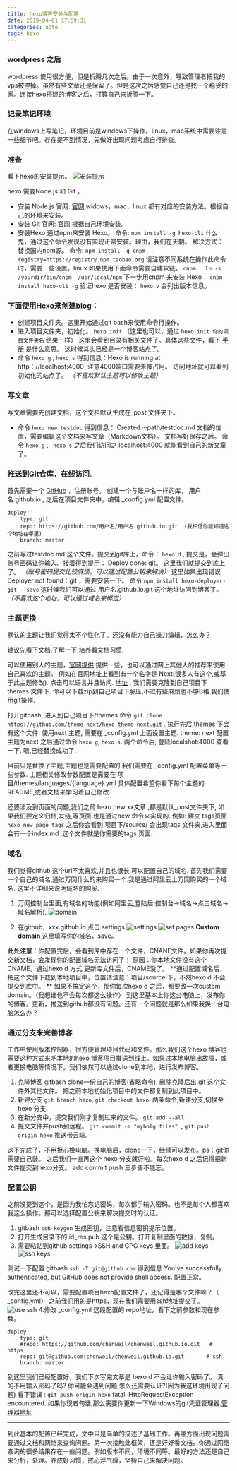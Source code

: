 ```yaml
---
title: hexo博客安装与配置
date: 2019-04-01 17:59:31
categories: note
tags: hexo
---
```


### wordpress 之后

wordpress 使用很方便，但是折腾几次之后。由于一次意外，导致管理者把我的vps被停掉。虽然有些文章还是保留了。但是这次之后感觉自己还是找一个稳妥的家。连接hexo搭建的博客之后，打算自己来折腾一下。


### 记录笔记环境
在windows上写笔记，环境目前是windows下操作。linux，mac系统中需要注意一些细节吧。存在提不到情况，先做好出现问题考虑自行排查。



### 准备

看下hexo的安装提示。
![安装提示](http://t1.aixinxi.net/o_1d7c68cm911cu1p74qfa133ikh2a.jpg-w.jpg "前提")

hexo 需要Node.js 和 Git 。
* 安装 Node.js
 官网:  [官网](https://nodejs.org/en/download/)
 widows，mac，linux 都有对应的安装方法。根据自己的环境来安装。
* 安装 Git
  官网:  [官网](https://git-scm.com/downloads/)
  根据自己环境安装。
* 安装Hexo
  通过npm来安装 Hexo。
  命令:  `npm install -g hexo-cli`
  什么鬼，通过这个命令发现没有实现正常安装。理由，我们在天朝。
  解决方式： 替换国内npm源。
 命令:   `npm install -g cnpm --registry=https://registry.npm.taobao.org`
 请注意不同系统在操作此命令时，需要一些设置。linux 如果使用下面命令需要自建软链。  `cnpm   ln -s /yourdir/bin/cnpm  /usr/local/npm`
 下一步用cnpm 来安装 Hexo： `cnpm install hexo-cli -g`
 验证hexo 是否安装： `hexo v`  会列出版本信息。



### 下面使用Hexo来创建blog：
* 创建项目文件夹。这里开始通过git bash来使用命令行操作。
* 进入项目文件夹，初始化。 `hexo init` （这里也可以，通过 `hexo init 你的项目文件夹名` 结果一样）
这里会看到目录有相关文件了。具体这些文件，看下 [手册](https://hexo.io/zh-cn/docs/setup) 是什么意思。
这时候其实已经是一个博客站点了。
* 命令 `hexo g`  , `hexo s`  得到信息：Hexo is running at http：//lcoalhost:4000` 注意4000端口需要未被占用。 访问地址就可以看到初始化的站点了。 *（不喜欢默认主题可以修改主题）*


### 写文章
写文章需要先创建文档，这个文档默认生成在_post 文件夹下。
* 命令 `hexo new testdoc`  得到信息：  Created:···path/testdoc.md   文档的位置，需要编辑这个文档来写文章（Markdown文档）。
文档写好保存之后。
命令 `hexo g`  , ` hexo s`  之后我们访问之 localhost:4000 就能看到自己的新文章了。


### 推送到Git仓库，在线访问。
首先需要一个 [GitHub](https://github.com/) ，注册账号。
创建一个与账户名一样的库， 用户名.github.io , 之后在项目文件夹中，编辑 _config.yml 配置文件。

```
deploy:
    type: git
    repo: https://github.com/用户名/用户名.github.io.git  (我相信你能知道这个地址在哪里)
    branch: master
```
之前写过testdoc.md  这个文件。提交到git库上，命令： `hexo d` , 提交是，会弹出账号密码让你输入。接着得到提示： Deploy done: git。 这里我们就提交到库上了。   *（账号密码提交比较麻烦，可以通过配置公钥来解决）*
这里如果出现错误 Deployer not found：git  ，需要安装一下。 命令  `npm install hexo-deployer-git --save`
这时候我们可以通过 用户名.github.io.git 这个地址访问到博客了。*（不喜欢这个地址，可以通过域名来绑定）*



### 主题更换
默认的主题让我们觉得太不个性化了。还没有能力自己操刀编辑，怎么办？

建议先看下[文档](https://hexo.io/zh-cn/docs/themes).了解一下,培养看文档习惯.

可以使用别人的主题，[官网提供](https://hexo.io/themes/) 提供一些，也可以通过网上其他人的推荐来使用自己喜欢的主题。
例如在官网地址上看到有一个名字是 Next(很多人有这个,或基于此主题修改). 点击可以语言并且访问.
[地址](https://github.com/theme-next/hexo-theme-next) , 我们需要克隆到自己项目下 themes 文件下. 你可以下载zip到自己项目下解压,不过有些麻烦也不够B格.我们使用git操作.

  打开gitbash, 进入到自己项目下/themes
  命令 `git clone https://github.com/theme-next/hexo-theme-next.git` . 执行完后,themes 下会有这个文件. 
  使用next 主题, 需要在 _config.yml 上面设置主题.
  theme: next     配置主题为next
  之后通过命令 `hexo g`, `hexo s`. 两个命令后, 登陆localshot:4000 查看一下. 嗯,已经替换成功了.

目前只是替换了主题,主题也是需要配置的,我们需要在  _config.yml 配置菜单等一些参数. 主题相关修改参数配置是需要在 项目/themes/languages/{language}.yml
具体配置希望你看下每个主题的README,或者文档来学习着自己修改.

还要涉及到页面的问题,我们之前 hexo new xx文章 ,都是默认_post文件夹下, 如果我们要定义归档,友链,等页面.也是通过new 命令来实现的.  例如: 建立 tags页面      `hexo new page tags` 
之后你会看到 项目下/source/ 会出现tags 文件夹,进入里面会有一个index.md .这个文件就是你需要的tags 页面.


### 域名
我们觉得github 这个url不太喜欢,并且也很长.可以配置自己的域名.
首先我们需要一个自己的域名,通过万网什么的来购买一个.我是通过阿里云上万网购买的一个域名.
这里不详细来说明域名的购买.

1. 万网控制台里面,有域名的功能(例如阿里云,登陆后,控制台->域名->点击域名->域名解析).
![domain](http://t1.aixinxi.net/o_1d7gmnnf81q5sl9n159g1osikh2a.png-w.jpg "域名解析")

2. 在github，xxx.github.io  点击 settings
![settings](http://t1.aixinxi.net/o_1d7gn0s4a4bb1lau1qal8731m3ka.jpg-w.jpg "settings")
![set pages](http://t1.aixinxi.net/o_1d7gmqciljvsnfo10eb8hpinla.png-w.jpg "custom domain")
**Custom domain** 这里填写你的域名，save。

**此处注意**：你配置完后，会看到库中存在一个文件，CNANE文件。如果你再次提交新文档，会发现你的配置域名无法访问了！
原因：你本地文件没有这个CNAME，通过hexo d 方式 更新库文件后，CNAME没了。
**通过配置域名后，把这个文件下载到本地项目中，位置请注意：项目/source 下。不然hexo d 不会提交到库中。
**
如果不搞定这个，那你每次hexo d 之后，都要改一次custom domain。（我想谁也不会每次都这么操作）
到这里基本上你这台电脑上，发布你的博客。更新，推送到github都没有问题。还有一个问题就是那么如果我换一台电脑怎么办？



### 通过分支来完善博客
工作中使用版本控制器，很方便管理项目代码和文件。那么我们这个hexo 博客也需要这种方式来吧本地的hexo 博客项目推送到线上。如果过本地电脑出故障，或者更换电脑等情况下。我们依然可以通过clone到本地，进行发布博客。

1. 克隆博客
   gitbash clone一份自己的博客(省略命令), 删除克隆后出.git 这个文件外其他文件。
   把之前本地初始化项目中的文件都复制到此项目中。
2. 新建分支   `git branch hexo`, `git checkout hexo`. 两条命令,新建分支,切换至hexo 分支.
3. 在新分支中，提交我们刚才复制过来的文件。  ` git add --all `
4. 提交文件并push到远程。 `git commit -m "mybolg files" `,  `git push origin hexo` 推送带云端。

这下完成了，不用担心换电脑。换电脑后，clone一下，继续可以发布。ps：git你需要自己装。
之后我们一直再这个 hexo 分支就好啦。每次hexo d 之后记得把新文件提交到hexo分支。 add commit push 三步骤不能忘。

### 配置公钥
之前没提到这个，是因为我怕忘记密码，每次都手输入密码。也不是每个人都喜欢我这么操作。那可以选择配置公钥来解决提交时的认证。
1. gitbash  `ssh-keygen` 生成密钥，注意看信息密钥提示位置。
2. 打开生成目录下的 id_res.pub  这个是公钥。打开复制里面的数据，复制。
3. 需要粘贴到github settings->SSH and GPG keys 里面。
![add keys](http://t1.aixinxi.net/o_1d7gsgtpitdq195h1ettdim3i0a.png-w.jpg 'settings')
![ssh keys](http://t1.aixinxi.net/o_1d7gscv061tfgbla1ahn86kti5a.jpg-w.jpg "add keys done")

测试一下配置 gitbash  `ssh -T git@github.com`  得到信息 You've successfully authenticated, but GitHub does not provide shell access.  配置正常。

改完这里还不可以，需要配置项目hexo配置文件了，还记得是哪个文件嘛？（ _config.yml）
之前我们用的是https，现在我们需要用ssh地址提交了。
![use ssh](http://t1.aixinxi.net/o_1d7gsuim4ffkp72alt1qnlreea.png-w.jpg "use ssh")
4.修改 _config.yml 这段配置的 repo地址，看下之前参数和现在参数。

```
deploy:
    type: git
    #repo: https://github.com/chenweil/chenweil.github.io.git   # https 
    repo: git@github.com:chenweil/chenweil.github.io.git       # ssh 
    branch: master
  ```
到这里我们已经配置好，我们下次写完文章是 hexo d 不会让你输入密码了。
真的不用输入密码了吗? 你可能会遇到问题,怎么还需要认证?(因为我这环境出现了问题)
看下错误 :
`git push origin hexo`
fatal: HttpRequestException encountered.
如果你现者句话,那么需要你更新一下Windows的git凭证管理器.[管理器地址](https://github.com/Microsoft/Git-Credential-Manager-for-Windows/releases/)

--------

到此基本的配置已经完成，文中只是简单的描述了基础工作。再哪方面出现问题需要通过文档和网络来查询问题。第一次接触此框架，还是好好看文档。你通过网络查询的很多结果存在一些问题。例如版本不同，环境不同等。最好的方法还是自己来分析，处理。养成好习惯，戒心浮气躁，坚持自己来解决问题。
